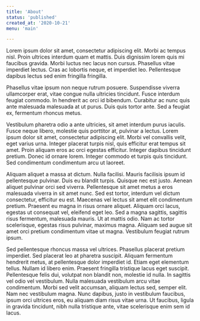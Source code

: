 ```yaml
---
title: 'About'
status: 'published'
created_at: '2020-10-21'
menu: 'main'

---
```


Lorem ipsum dolor sit amet, consectetur adipiscing elit. Morbi ac tempus nisl. Proin ultrices interdum quam et mattis. Duis dignissim lorem quis mi faucibus gravida. Morbi luctus nec lacus non cursus. Phasellus vitae imperdiet lectus. Cras ac lobortis neque, et imperdiet leo. Pellentesque dapibus lectus sed enim fringilla fringilla.

Phasellus vitae ipsum non neque rutrum posuere. Suspendisse viverra ullamcorper erat, vitae congue nulla ultricies tincidunt. Fusce interdum feugiat commodo. In hendrerit ac orci id bibendum. Curabitur ac nunc quis ante malesuada malesuada at ut purus. Duis quis tortor ante. Sed a feugiat ex, fermentum rhoncus metus.

Vestibulum pharetra odio a ante ultricies, sit amet interdum purus iaculis. Fusce neque libero, molestie quis porttitor at, pulvinar a lectus. Lorem ipsum dolor sit amet, consectetur adipiscing elit. Morbi vel convallis velit, eget varius urna. Integer placerat turpis nisl, quis efficitur erat tempus sit amet. Proin aliquam eros ac orci egestas efficitur. Integer dapibus tincidunt pretium. Donec id ornare lorem. Integer commodo et turpis quis tincidunt. Sed condimentum condimentum arcu ut laoreet.

Aliquam aliquet a massa at dictum. Nulla facilisi. Mauris facilisis ipsum id pellentesque pulvinar. Duis eu blandit turpis. Quisque nec est justo. Aenean aliquet pulvinar orci sed viverra. Pellentesque sit amet metus a eros malesuada viverra in sit amet nunc. Sed est tortor, interdum vel dictum consectetur, efficitur eu est. Maecenas vel lectus sit amet elit condimentum pretium. Praesent eu magna in risus ornare aliquet. Aliquam orci lacus, egestas ut consequat vel, eleifend eget leo. Sed a magna sagittis, sagittis risus fermentum, malesuada mauris. Ut at mattis odio. Nam ac tortor scelerisque, egestas risus pulvinar, maximus magna. Aliquam sed augue sit amet orci pretium condimentum vitae ut magna. Vestibulum feugiat rutrum ipsum.

Sed pellentesque rhoncus massa vel ultrices. Phasellus placerat pretium imperdiet. Sed placerat leo at pharetra suscipit. Aliquam fermentum hendrerit metus, at pellentesque dolor imperdiet id. Etiam eget elementum tellus. Nullam id libero enim. Praesent fringilla tristique lacus eget suscipit. Pellentesque felis dui, volutpat non blandit non, molestie id nulla. In sagittis vel odio vel vestibulum. Nulla malesuada vestibulum arcu vitae condimentum. Morbi sed velit accumsan, aliquam lectus sed, semper elit. Nam nec vestibulum magna. Nunc dapibus, justo in vestibulum faucibus, ipsum orci ultrices eros, eu aliquam diam risus vitae urna. Ut faucibus, ligula in gravida tincidunt, nibh nulla tristique ante, vitae scelerisque enim sem id lacus. 
